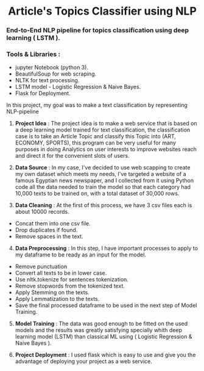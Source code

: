  <h1 align="center"> Article's Topics Classifier using NLP</h1>

<h3 align="left"> End-to-End NLP pipeline for topics classification using deep learning ( LSTM ).</h3>

<h3 align="left">Tools & Libraries :</h3>

- jupyter Notebook (python 3).
- BeautifulSoup for web scraping.
- NLTK for text processing.
- LSTM model - Logistic Regression & Naive Bayes.
- Flask for Deployment.

<p align="left"> In this project, my goal was to make a text classification by representing NLP-pipeline </p>

1. **Project Idea** : The project idea is to make a web service that is based on a deep learning model trained for text classification, the classification case is to take an Article Topic and classify this Topic into (ART, ECONOMY, SPORTS), this program can be very useful for many purposes in doing Analytics on user interests to improve websites reach and direct it for the convenient slots of users.

2. **Data Source** : In my case, I've decided to use web scapping to create my own dataset which meets my needs, I've targeted a website of a famous Egyptian news newspaper, and I collected from it using Python code all the data needed to train the model so that each category had 10,000 texts to be trained on, with a total dataset of 30,000 rows.

3. **Data Cleaning** : At the first of this process, we have 3 csv files each is about 10000 records.
- Concat them into one csv file.
- Drop duplicates if found.
- Remove spaces in the text.

4. **Data Preprocessing**  : In this step, I have important processes to apply to my dataframe to be ready as an input for the model.
- Remove punctuation
- Convert all texts to be in lower case.
- Use nltk.tokenize for sentences tokenization.
- Remove stopwords from the tokenized text.
- Apply Stemming on the texts.
- Apply Lemmatization to the texts.
- Save the final processed dataframe to be used in the next step of Model Training.

5. **Model Training** : The data was good enough to be fitted on the used models and the results was greatly satisfying specially whith deep learning model (LSTM) than classical ML using ( Logistic Regression & Naive Bayes ).

6. **Project Deployment** : I used flask which is easy to use and give you the advantage of deploying your project as a web service.


